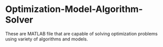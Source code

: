 # Optimization-Model-Algorithm-Solver
These are MATLAB file that are capable of solving optimization problems using variety of algorithms and models.
